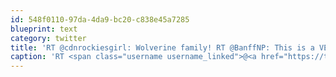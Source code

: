 ```yaml
---
id: 548f0110-97da-4da9-bc20-c838e45a7285
blueprint: text
category: twitter
title: 'RT @cdnrockiesgirl: Wolverine family! RT @BanffNP: This is a VERY rare capture from our Wild Images cameras ow.ly/7C952'
caption: 'RT <span class="username username_linked">@<a href="https://twitter.com/cdnrockiesgirl" title="Sarah">cdnrockiesgirl</a></span>: Wolverine family! RT <span class="username username_linked">@<a href="https://twitter.com/BanffNP" title="Banff National Park">BanffNP</a></span>: This is a VERY rare capture from our Wild Images cameras <a href="http://ow.ly/7C952" title="http://ow.ly/7C952" class="link link_untco">ow.ly/7C952</a>'
---
```

